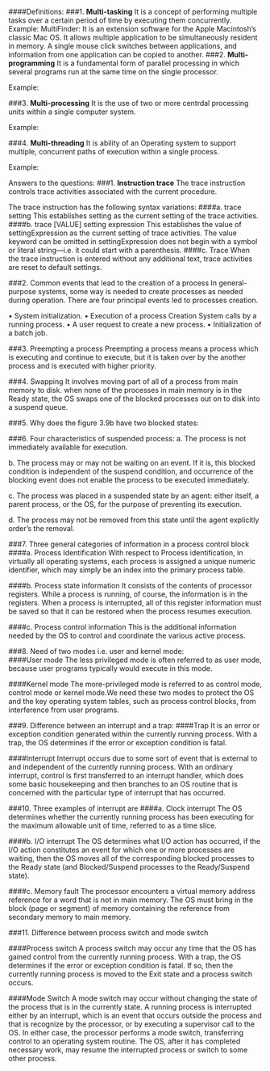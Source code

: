 					         
							
####Definitions:
###1. **Multi-tasking**
It is a concept of performing multiple tasks over a certain period of time by executing them concurrently.
Example: MultiFinder: It is an extension software for the Apple Macintosh’s classic Mac OS. It allows multiple application to be simultaneously resident in memory. A single mouse click switches between applications, and information from one application can be copied to another. 
###2.	**Multi-programming** 
It is a fundamental form of parallel processing in which several programs run at the same time on the single processor. 

Example: 

###3.	**Multi-processing**
It is the use of two or more centrdal processing units within a single computer system. 

Example: 

###4.	**Multi-threading**
It is ability of an Operating system to support multiple, concurrent paths of execution within a single process. 

Example: 

Answers to the questions: 
###1.	**Instruction trace**
The trace instruction controls trace activities associated with the current procedure.

The trace instruction has the following syntax variations:
####a.	trace setting
This establishes setting as the current setting of the trace activities.
####b.	trace [VALUE] setting expression
This establishes the value of settingExpression as the current setting of trace activities. The value keyword can be omitted in settingExpression does not begin with a symbol or literal string—i.e. it could start with a parenthesis.
####c.	Trace
When the trace instruction is entered without any additional text, trace activities are reset to default settings. 

###2.  Common events that lead to the creation of a process 
In general-purpose systems, some way is needed to create processes as needed during operation. 
There are four principal events led to processes creation.

•	System initialization.
•	Execution of a process Creation System calls by a running process.
•	A user request to create a new process.
•	Initialization of a batch job.

###3. Preempting a process
Preempting a process means a process which is executing and continue to execute, but it is taken over by the another process and is executed with higher priority.  

###4. Swapping
It involves moving part of all of a process from main memory to disk. when none of the processes in main memory is in the Ready state, the OS swaps one of the blocked processes out on to disk into a suspend queue.

###5.  Why does the figure 3.9b have two blocked states: 

###6. Four characteristics of suspended process: 
a. The process is not immediately available for execution.

b. The process may or may not be waiting on an event. If it is, this blocked condition is independent of the suspend condition, and occurrence of the blocking event does not enable the process to be executed immediately. 

c. The process was placed in a suspended state by an agent: either itself, a parent process, or the OS, for the purpose of preventing its execution.

d. The process may not be removed from this state until the agent explicitly order’s the removal. 


###7. Three general categories of information in a process control block
####a. Process Identification
With respect to Process identification, in virtually all operating systems, each process is assigned a unique numeric identifier, which may simply be an index into the primary process table.

####b. Process state information
It consists of the contents of processor registers. While a process is running, of course, the information is in the registers. When a process is interrupted, all of this register information must be saved so that it can be restored when the process resumes execution. 

####c. Process control information
This is the additional information needed by the OS to control and coordinate the various active process.


###8. Need of two modes i.e. user and kernel mode:  
####User mode
The less privileged mode is often referred to as user mode, because user programs typically would execute in this mode.

####Kernel mode
The more-privileged mode is referred to as control mode, control mode or kernel mode.We need these two modes to protect the OS and the key operating system tables, such as process control blocks, from interference from user programs.


###9. Difference between an interrupt and a trap:
####Trap
It is an error or exception condition generated within the currently running process. With a trap, the OS determines if the error or exception condition is fatal.

####Interrupt
Interrupt occurs due to some sort of event that is external to and independent of the currently running process. With an ordinary interrupt, control is first transferred to an interrupt handler, which does some basic housekeeping and then branches to an OS routine that is concerned with the particular type of interrupt that has occurred.

###10. Three examples of interrupt are
####a. Clock interrupt
The OS determines whether the currently running process has been executing for the maximum allowable unit of time, referred to as a time slice.

####b. I/O interrupt
The OS determines what I/O action has occurred, if the I/O action constitutes an event for which one or more processes are waiting, then the OS moves all of the corresponding blocked processes to the Ready state (and Blocked/Suspend processes to the Ready/Suspend state).

####c. Memory fault
The processor encounters a virtual memory address reference for a word that is not in main memory. The OS must bring in the block (page or segment) of memory containing the reference from secondary memory to main memory.

###11. Difference between process switch and mode switch

####Process switch
A process switch may occur any time that the OS has gained control from the currently running process. With a trap, the OS determines if the error or exception condition is fatal. If so, then the currently running process is moved to the Exit state and a process switch occurs. 

####Mode Switch
A mode switch may occur without changing the state of the process that is in the currently state. A running process is interrupted either by an interrupt, which is an event that occurs outside the process and that is recognize by the processor, or by executing a supervisor call to the OS. In either case, the processor performs a mode switch, transferring control to an operating system routine. The OS, after it has completed necessary work, may resume the interrupted process or switch to some other process.
